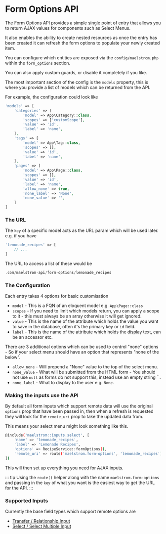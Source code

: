 # Form Options API

The Form Options API provides a simple single point of entry that allows you to return AJAX values for components such as Select Menus.

It also enables the ability to create nested resources as once the entry has been created it can refresh the form options to populate your newly created item.

You can configure which entities are exposed via the `config/maelstrom.php` within the `form_options` section.

You can also apply custom guards, or disable it completely if you like.

The most important section of the config is the `models` property, this is where you provide a list of models which can be returned from the API.

For example, the configuration could look like

```php
'models' => [
    'categories' => [
        'model' => App\Category::class,
        'scopes' => ['customScope'],
        'value' => 'id',
        'label' => 'name',
    ],
    'tags' => [
        'model' => App\Tag::class,
        'scopes' => [],
        'value' => 'id',
        'label' => 'name',
    ],
    'pages' => [
        'model' => App\Page::class,
        'scopes' => [],
        'value' => 'id',
        'label' => 'name',
        'allow_none' => true,
        'none_label' => 'None',
        'none_value' => '',
    ]
]
```

### The URL

The `key` of a specific model acts as the URL param which will be used later. e.g. if you have

```php
'lemonade_recipes' => [
    // ...
]
```

The URL to access a list of these would be

```php
.com/maelstrom-api/form-options/lemonade_recipes
```

### The Configuration

Each entry takes 4 options for basic customisation

- `model` - This is a FQN of an eloquent model e.g. `App\Page::class`
- `scopes` - If you need to limit which models return, you can apply a scope to it - this must always be an array otherwise it will get ignored.
- `value` - This is the name of the attribute which holds the value you want to save in the database, often it's the primary key or `id` field.
- `label` - This is the name of the attribute which holds the display text, can be an accessor etc.

There are 3 additional options which can be used to control "none" options - So if your select menu should have an option that represents "none of the below".

- `allow_none` - Will prepend a "None" value to the top of the select menu.
- `none_value` - What will be submitted from the HTML form - You should not use `null` as forms do not support this, instead use an empty string ``.
- `none_label` - What to display to the user e.g. `None`. 

### Making the inputs use the API

By default all form inputs which support remote data will use the original `options` prop that have been passed in, then when a refresh is requested they will look for the `remote_uri` prop to take the updated data from.

This means your select menu might look something like this.

```bash
@include('maelstrom::inputs.select', [
    'name' => 'lemonade_recipes',
    'label' => 'Lemonade Recipes',
    'options' => RecipeService::formOptions(),
    'remote_uri' => route('maelstrom.form-options', 'lemonade_recipes'),
])
```

This will then set up everything you need for AJAX inputs.

::: tip
Using the `route()` helper along with the name `maelstrom.form-options` and passing in the `key` of what you want is the easiest way to get the URL for the API.
:::

### Supported Inputs

Currently the base field types which support remote options are

- [Transfer / Relationship Input](./fields.md#transfer--relationship)
- [Select / Select Multiple Input](./fields.md#select-menu)
